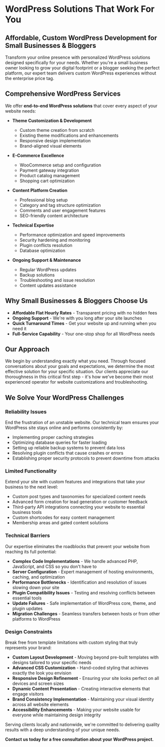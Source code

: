 # WordPress Solutions That Work For You

## Affordable, Custom WordPress Development for Small Businesses & Bloggers

Transform your online presence with personalized WordPress solutions designed specifically for your needs. Whether you're a small business owner looking to grow your digital footprint or a blogger seeking the perfect platform, our expert team delivers custom WordPress experiences without the enterprise price tag.

## Comprehensive WordPress Services

We offer **end-to-end WordPress solutions** that cover every aspect of your website needs:

- **Theme Customization & Development**
  - Custom theme creation from scratch
  - Existing theme modifications and enhancements
  - Responsive design implementation
  - Brand-aligned visual elements

- **E-Commerce Excellence**
  - WooCommerce setup and configuration
  - Payment gateway integration
  - Product catalog management
  - Shopping cart optimization

- **Content Platform Creation**
  - Professional blog setup
  - Category and tag structure optimization
  - Comments and user engagement features
  - SEO-friendly content architecture

- **Technical Expertise**
  - Performance optimization and speed improvements
  - Security hardening and monitoring
  - Plugin conflicts resolution
  - Database optimization

- **Ongoing Support & Maintenance**
  - Regular WordPress updates
  - Backup solutions
  - Troubleshooting and issue resolution
  - Content updates assistance

## Why Small Businesses & Bloggers Choose Us

- **Affordable Flat Hourly Rates** - Transparent pricing with no hidden fees
- **Ongoing Support** - We're with you long after your site launches
- **Quick Turnaround Times** - Get your website up and running when you need it
- **Full-Service Capability** - Your one-stop shop for all WordPress needs

## Our Approach

We begin by understanding exactly what you need. Through focused conversations about your goals and expectations, we determine the most effective solution for your specific situation. Our clients appreciate our thoroughness in this critical first step - it's how we've become their most experienced operator for website customizations and troubleshooting.

## We Solve Your WordPress Challenges

### Reliability Issues
End the frustration of an unstable website. Our technical team ensures your WordPress site stays online and performs consistently by:
- Implementing proper caching strategies
- Optimizing database queries for faster loading
- Setting up reliable backup systems to prevent data loss
- Resolving plugin conflicts that cause crashes or errors
- Establishing proper security protocols to prevent downtime from attacks

### Limited Functionality
Extend your site with custom features and integrations that take your business to the next level:
- Custom post types and taxonomies for specialized content needs
- Advanced form creation for lead generation or customer feedback
- Third-party API integrations connecting your website to essential business tools
- Custom shortcodes for easy content management
- Membership areas and gated content solutions

### Technical Barriers
Our expertise eliminates the roadblocks that prevent your website from reaching its full potential:
- **Complex Code Implementations** - We handle advanced PHP, JavaScript, and CSS so you don't have to
- **Server Configuration** - Expert management of hosting environments, caching, and optimization
- **Performance Bottlenecks** - Identification and resolution of issues slowing down your site
- **Plugin Compatibility Issues** - Testing and resolving conflicts between essential tools
- **Update Failures** - Safe implementation of WordPress core, theme, and plugin updates
- **Migration Challenges** - Seamless transfers between hosts or from other platforms to WordPress

### Design Constraints
Break free from template limitations with custom styling that truly represents your brand:
- **Custom Layout Development** - Moving beyond pre-built templates with designs tailored to your specific needs
- **Advanced CSS Customization** - Hand-coded styling that achieves exactly the look you envision
- **Responsive Design Refinement** - Ensuring your site looks perfect on all devices and screen sizes
- **Dynamic Content Presentation** - Creating interactive elements that engage visitors
- **Brand Consistency Implementation** - Maintaining your visual identity across all website elements
- **Accessibility Enhancements** - Making your website usable for everyone while maintaining design integrity

Serving clients locally and nationwide, we're committed to delivering quality results with a deep understanding of your unique needs.

**Contact us today for a free consultation about your WordPress project.**

